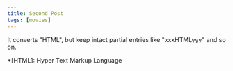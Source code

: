 ```yaml
---
title: Second Post
tags: [movies]
---
```



It converts "HTML", but keep intact partial entries like "xxxHTMLyyy" and so on.

*[HTML]: Hyper Text Markup Language
